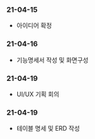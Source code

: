 ### 21-04-15
 - 아이디어 확정
 
### 21-04-16
 - 기능명세서 작성 및 화면구성

### 21-04-19
 - UI/UX 기획 회의

### 21-04-19
 - 테이블 명세 및 ERD 작성